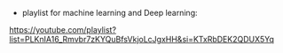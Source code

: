 - playlist for machine learning and Deep learning:

https://youtube.com/playlist?list=PLKnIA16_Rmvbr7zKYQuBfsVkjoLcJgxHH&si=KTxRbDEK2QDUX5Yq